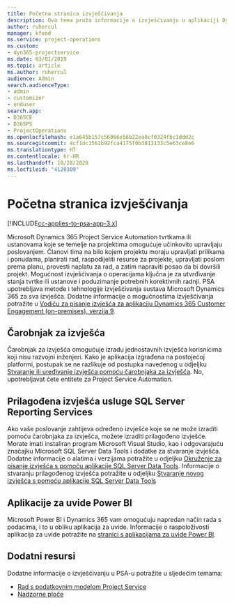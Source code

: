 ```yaml
---
title: Početna stranica izvješćivanja
description: Ova tema pruža informacije o izvješćivanju u aplikaciji Dynamics 365 Project Service Automation.
author: ruhercul
manager: kfend
ms.service: project-operations
ms.custom:
- dyn365-projectservice
ms.date: 03/01/2019
ms.topic: article
ms.author: ruhercul
audience: Admin
search.audienceType:
- admin
- customizer
- enduser
search.app:
- D365CE
- D365PS
- ProjectOperations
ms.openlocfilehash: e1a645b157c56066e56b22ea8cf0324fbc1ddd2c
ms.sourcegitcommit: 4cf1dc1561b92fca4175f0b3813133c5e63ce8e6
ms.translationtype: HT
ms.contentlocale: hr-HR
ms.lasthandoff: 10/28/2020
ms.locfileid: "4120309"
---
```

# <a name="reporting-home-page"></a>Početna stranica izvješćivanja

[!INCLUDE[cc-applies-to-psa-app-3.x](../includes/cc-applies-to-psa-app-3x.md)]

Microsoft Dynamics 365 Project Service Automation tvrtkama ili ustanovama koje se temelje na projektima omogućuje učinkovito upravljaju poslovanjem. Članovi tima na bilo kojem projektu moraju upravljati prilikama i ponudama, planirati rad, raspodijeliti resurse za projekte, upravljati poslom prema planu, provesti naplatu za rad, a zatim napraviti posao da bi dovršili projekt. Mogućnost izvješćivanja o operacijama ključna je za utvrđivanje stanja tvrtke ili ustanove i poduzimanje potrebnih korektivnih radnji. PSA upotrebljava metode i tehnologije izvješćivanja sustava Microsoft Dynamics 365 za sva izvješća. Dodatne informacije o mogućnostima izvješćivanja potražite u [Vodiču za pisanje izvješća za aplikaciju Dynamics 365 Customer Engagement (on-premises), verzija 9](https://docs.microsoft.com/dynamics365/customerengagement/on-premises/analytics/reporting-analytics-with-dynamics-365).

## <a name="report-wizard"></a>Čarobnjak za izvješća

Čarobnjak za izvješća omogućuje izradu jednostavnih izvješća korisnicima koji nisu razvojni inženjeri. Kako je aplikacija izgrađena na postojećoj platformi, postupak se ne razlikuje od postupka navedenog u odjeljku [Stvaranje ili uređivanje izvješća pomoću čarobnjaka za izvješća](https://docs.microsoft.com/dynamics365/customerengagement/on-premises/basics/create-edit-copy-report-wizard). No, upotrebljavat ćete entitete za Project Service Automation.

## <a name="custom-sql-server-reporting-services-reports"></a>Prilagođena izvješća usluge SQL Server Reporting Services

Ako vaše poslovanje zahtijeva određeno izvješće koje se ne može izraditi pomoću čarobnjaka za izvješća, možete izraditi prilagođeno izvješće. Morate imati instaliran program Microsoft Visual Studio, kao i odgovarajuću značajku Microsoft SQL Server Data Tools i dodatke za stvaranje izvješća. Dodatne informacije o alatima i verzijama potražite u odjeljku [Okruženje za pisanje izvješća s pomoću aplikacije SQL Server Data Tools](https://docs.microsoft.com/dynamics365/customerengagement/on-premises/analytics/report-writing-environment-using-sql-server-data-tools). Informacije o stvaranju prilagođenog izvješća potražite u odjeljku [Stvaranje novog izvješća s pomoću aplikacije SQL Server Data Tools](https://docs.microsoft.com/dynamics365/customerengagement/on-premises/analytics/create-a-new-report-using-sql-server-data-tools)

## <a name="power-bi-insights-apps"></a>Aplikacije za uvide Power BI

Microsoft Power BI i Dynamics 365 vam omogućuju napredan način rada s podacima, i to u obliku aplikacija za uvide. Informacije o raspoloživosti aplikacija za uvide potražite na [stranici s aplikacijama za uvide Power BI](https://powerbi.microsoft.com/power-bi-insights-apps/).


## <a name="additional-resources"></a>Dodatni resursi
Dodatne informacije o izvješćivanju u PSA-u potražite u sljedećim temama:

- [Rad s podatkovnim modelom Project Service](reports-working-project-service-data-model.md)
- [Nadzorne ploče](reports-dashboards.md)

